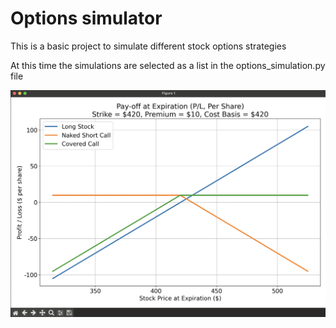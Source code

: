 # Options simulator

This is a basic project to simulate different stock options strategies

At this time the simulations are selected as a list in the options_simulation.py file

![Example Output](ScreenShot.png?raw=true "Screenshot")
